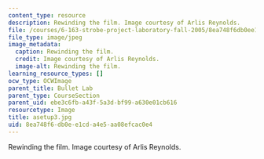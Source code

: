 ```yaml
---
content_type: resource
description: Rewinding the film. Image courtesy of Arlis Reynolds.
file: /courses/6-163-strobe-project-laboratory-fall-2005/8ea748f6db0ee1cda4e5aa08efcac0e4_asetup3.jpg
file_type: image/jpeg
image_metadata:
  caption: Rewinding the film.
  credit: Image courtesy of Arlis Reynolds.
  image-alt: Rewinding the film.
learning_resource_types: []
ocw_type: OCWImage
parent_title: Bullet Lab
parent_type: CourseSection
parent_uid: ebe3c6fb-a43f-5a3d-bf99-a630e01cb616
resourcetype: Image
title: asetup3.jpg
uid: 8ea748f6-db0e-e1cd-a4e5-aa08efcac0e4
---
```

Rewinding the film. Image courtesy of Arlis Reynolds.

